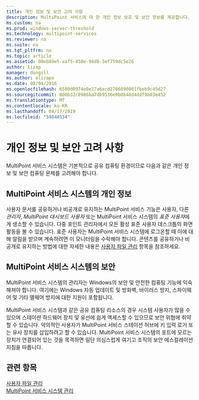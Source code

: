 ```yaml
---
title: 개인 정보 및 보안 고려 사항
description: MultiPoint 서비스에 대 한 개인 정보 보호 및 보안 정보를 제공합니다.
ms.custom: na
ms.prod: windows-server-threshold
ms.technology: multipoint-services
ms.reviewer: na
ms.suite: na
ms.tgt_pltfrm: na
ms.topic: article
ms.assetid: 00eb89e5-aaf5-450e-94d8-3ef759dc5e26
author: lizap
manager: dongill
ms.author: elizapo
ms.date: 08/04/2016
ms.openlocfilehash: 6580d0974e0e27a6ecd2706890801fbeb9c45d27
ms.sourcegitcommit: 0d0b32c8986ba7db9536e0b8648d4ddf9b03e452
ms.translationtype: MT
ms.contentlocale: ko-KR
ms.lasthandoff: 04/17/2019
ms.locfileid: "59848534"
---
```

# <a name="privacy-and-security-considerations"></a>개인 정보 및 보안 고려 사항
MultiPoint 서비스 시스템은 기본적으로 공유 컴퓨팅 환경이므로 다음과 같은 개인 정보 및 보안 컴퓨팅 문제를 고려해야 합니다.  
  
## <a name="privacy-in-a-multipoint-services-system"></a>MultiPoint 서비스 시스템의 개인 정보  
사용자 문서를 공유하거나 비공개로 유지하는 MultiPoint 서비스 기능은 사용자, 다른 *관리자*, *MultiPoint 대시보드 사용자* 또는 MultiPoint 서비스 시스템의 *표준 사용자*에게 생소할 수 있습니다. 다중 포인트 관리자에서 모든 활성 표준 사용자 데스크톱의 화면 활동을 볼 수 있습니다. 표준 사용자는 MultiPoint 서비스 시스템에 로그온할 때 이에 대해 알림을 받으며 계속하려면 이 모니터링을 수락해야 합니다. 콘텐츠를 공유하거나 비공개로 유지하는 방법에 대한 자세한 내용은 [사용자 파일 관리](Manage-User-Files.md) 항목을 참조하세요.  
  
## <a name="security-in-a-multipoint-services-system"></a>MultiPoint 서비스 시스템의 보안  
MultiPoint 서비스 시스템의 관리자는 Windows의 보안 및 안전한 컴퓨팅 기능에 익숙해져야 합니다. 여기에는 Windows 자동 업데이트 및 방화벽, 바이러스 방지, 스파이웨어 및 기타 맬웨어 방지에 대한 지원이 포함됩니다.   
  
MultiPoint 서비스 시스템과 같은 공유 컴퓨팅 리소스의 경우 시스템 사용자가 많을 수 있으며 스테이션 하드웨어 장치 및 유선에 쉽게 액세스할 수 있으므로 보안 위협에 취약할 수 있습니다. 악의적인 사용자가 MultiPoint 서비스 스테이션 허브에 키 입력 로거 또는 유사 장치를 삽입하려고 할 수 있습니다. MultiPoint 서비스 시스템의 포트에 모르는 장치가 연결되어 있는 것을 목격하면 일단 의심스럽게 여기고 조직의 보안 에스컬레이션 지침을 따릅니다.  
  
## <a name="see-also"></a>관련 항목  
[사용자 파일 관리](Manage-User-Files.md)  
[MultiPoint 서비스 시스템 관리](Managing-Your-MultiPoint-Services-System.md)